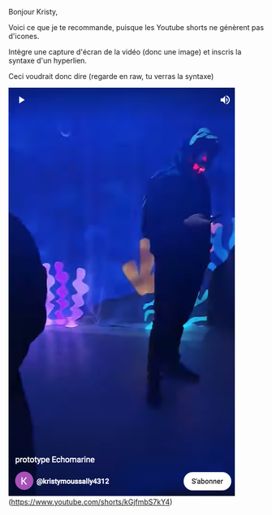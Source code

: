 Bonjour Kristy,

Voici ce que je te recommande, puisque les Youtube shorts ne génèrent pas d'icones.

Intègre une capture d'écran de la vidéo (donc une image) et inscris la syntaxe d'un hyperlien.

Ceci voudrait donc dire (regarde en raw, tu verras la syntaxe)

![prototype échomarine](medias/Kristy_prototype_echomarine.png)(https://www.youtube.com/shorts/kGjfmbS7kY4)

